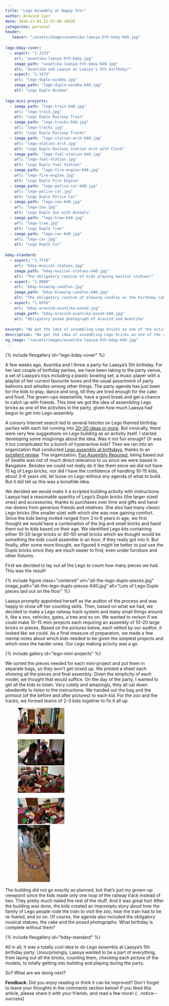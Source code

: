 ```yaml
---
title: "Lego Assembly at Happy 5th!"
author: Aravind Iyer
date: 2016-12-01 12:57:00 +0530
categories: personal
header:
   teaser: "/assets/images/avantika-laasya-5th-bday-640.jpg"

lego-bday-cover:
  - aspect: "1.3333"
    url: "avantika-laasya-5th-bday.jpg"
    image_path: "avantika-laasya-5th-bday-640.jpg"
    alt: "Avantika and Laasya at Laasya's 5th birthday!"
  - aspect: "1.1573"
    url: "lego-duplo-window.jpg"
    image_path: "lego-duplo-window-640.jpg"
    alt: "Lego Duplo Window"

lego-mini-projects:
  - image_path: "lego-train-640.jpg"
    url: "lego-train.jpg"
    alt: "Lego Duplo Railway Train"
  - image_path: "lego-tracks-640.jpg"
    url: "lego-tracks.jpg"
    alt: "Lego Duplo Railway Tracks"
  - image_path: "lego-station-arch-640.jpg"
    url: "lego-station-arch.jpg"
    alt: "Lego Duplo Railway Station Arch with Clock"
  - image_path: "lego-fuel-station-640.jpg"
    url: "lego-fuel-station.jpg"
    alt: "Lego Duplo Fuel Station"
  - image_path: "lego-fire-engine-640.jpg"
    url: "lego-fire-engine.jpg"
    alt: "Lego Duplo Fire Engine"
  - image_path: "lego-police-car-640.jpg"
    url: "lego-police-car.jpg"
    alt: "Lego Duplo Police Car"
  - image_path: "lego-zoo-640.jpg"
    url: "lego-zoo.jpg"
    alt: "Lego Duplo Zoo with Animals"
  - image_path: "lego-tree-640.jpg"
    url: "lego-tree.jpg"
    alt: "Lego Duplo Tree"
  - image_path: "lego-car-640.jpg"
    url: "lego-car.jpg"
    alt: "Lego Duplo Car"

bday-standard:
  - aspect: "1.7778"
    url: "bday-musical-statues.jpg"
    image_path: "bday-musical-statues-640.jpg"
    alt: "The obligatory routine of kids playing musical statues!"
  - aspect: "1.0000"
    url: "bday-blowing-candles.jpg"
    image_path: "bday-blowing-candles-640.jpg"
    alt: "The obligatory routine of blowing candles on the birthday cake!"
  - aspect: "1.6976"
    url: "bday-aravind-avantika-posed.jpg"
    image_path: "bday-aravind-avantika-posed-640.jpg"
    alt: "Obligatory posed photograph of Aravind and Avantika"

excerpt: "We got the idea of assembling Lego bricks as one of the activities in Laasya's birthday party, We decided we would make it a scripted building activity with instructions. Based on what we had, we decided to make a Lego railway track system and many small things around it, like a zoo, vehicles, gates, a tree and so on. As a final measure of preparation, we made a few mental notes about which kids needed to be given the simplest projects and which ones the harder ones. Our Lego making activity was a go. The building did not go exactly as planned, but that’s just my grown-up viewpoint since the kids made only one loop of the railway track instead of two. They pretty much nailed the rest of the stuff. And it was great fun!"
description: "We got the idea of assembling Lego bricks as one of the activities in Laasya's birthday party, We decided we would make it a scripted building activity with instructions. Based on what we had, we decided to make a Lego railway track system and many small things around it, like a zoo, vehicles, gates, a tree and so on. As a final measure of preparation, we made a few mental notes about which kids needed to be given the simplest projects and which ones the harder ones. Our Lego making activity was a go. The building did not go exactly as planned, but that’s just my grown-up viewpoint since the kids made only one loop of the railway track instead of two. They pretty much nailed the rest of the stuff. And it was great fun!"
og_image: "/assets/images/avantika-laasya-5th-bday-640.jpg"
---
```


{% include flexgallery id="lego-bday-cover" %}

A few weeks ago, Avantika and I threw a party for Laasya’s 5th birthday. For her last couple of birthday parties, we have been taking to the party venue, a set of Laasya’s toys including a plastic bowling set, a music player with a playlist of her current favourite tunes and the usual assortment of party balloons and whistles among other things. The party agenda has just been for the kids to play, dance and sing, till they are tired enough for the cake and food. The grown-ups meanwhile, have a good break and get a chance to catch up with friends. This time we got the idea of assembling Lego bricks as one of the activities in the party, given how much Laasya had begun to get into Lego assembly.

A cursory Internet search led to several listicles on Lego themed birthday parties with each list running into [20–30 ideas or more](https://www.buzzfeed.com/mikespohr/how-to-throw-the-ultimate-lego-birthday-party). But ironically, there were very few suggestions on Lego building as an activity itself. I started developing some misgivings about the idea. Was it not fun enough? Or was it too complicated for a bunch of hyperactive kids? Then we ran into an organization that conducted [Lego assembly at birthdays](http://funassemblyrequired.com/birthdays.html), thanks to an [excellent review](http://www.soundsfunmom.com/2012/08/21/mom-reviewed-parties-with-fun-assembly-required/). The organization, [Fun Assembly Required](http://funassemblyrequired.com/about.html), being based out of Seattle was not of much direct relevance to us since we were based in Bangalore. Besides we could not really do it like them since we did not have 15 kg of Lego bricks, nor did I have the confidence of handling 10–15 kids, about 3–6 years old, let loose on Lego without any agenda of what to build. But it did tell us this was a bonafide idea.

We decided we would make it a scripted building activity with instructions. Laasya had a reasonable quantity of Lego’s Duplo bricks (the larger sized ones) and accessories, thanks to purchases over time and gifts and hand-me-downs from generous friends and relatives. She also had many classic Lego bricks (the smaller size) with which she was now gaining comfort. Since the kids being invited ranged from 3 to 6 years in age, we first thought we would have a combination of the big and small bricks and hand them out to kids based on their age. We identified Lego kits containing either 10–20 large bricks or 40–50 small bricks which we thought would be something the kids could assemble in an hour, if they really got into it. But finally, after some more thought, we figured it might be better to just use the Duplo bricks since they are much easier to find, even under furniture and other fixtures.

First we decided to lay out all the Lego to count how many pieces we had. This was the result!

{% include figure class="centered" url="all-the-lego-duplo-pieces.jpg" image_path="all-the-lego-duplo-pieces-640.jpg" alt="Lots of Lego Duplo pieces laid out on the floor" %}

Laasya promptly appointed herself as the auditor of the process and was happy to show off her counting skills. Then, based on what we had, we decided to make a Lego railway track system and many small things around it, like a zoo, vehicles, gates, a tree and so on. We wanted to reckon if we could make 10–15 mini-projects each requiring an assembly of 10–20 large bricks or pieces. Based on the pictures below, each vetted by our auditor, it looked like we could. As a final measure of preparation, we made a few mental notes about which kids needed to be given the simplest projects and which ones the harder ones. Our Lego making activity was a go.

{% include gallery id="lego-mini-projects" %}

We sorted the pieces needed for each mini-project and put them in separate bags, so they won’t get mixed up. We printed a sheet each showing all the pieces and final assembly. Given the simplicity of each model, we thought that would suffice. On the day of the party, I wanted to get all the kids to listen. Very cutely and amazingly, they all sat down obediently to listen to the instructions. We handed out the bag and the printout (of the before and after pictures) to each kid. For the zoo and the tracks, we formed teams of 2–3 kids together to fix it all up.

<figure>
  <div style="width:35%; margin:0 3% 0 0">
    <a href="/assets/images/lego-assembly-briefing.jpg">
      <img style="margin:0 0 9% 0" src="/assets/images/lego-assembly-briefing-640.jpg" alt="Aravind briefing the kids to start the Lego Assembly activity" />
    </a>
    <a href="/assets/images/lego-assembly-leader-briefing.jpg">
      <img style="margin:0" src="/assets/images/lego-assembly-leader-briefing-640.jpg" alt="Aravind briefing the oldest kid to help and supervise the Lego Assembly activity" />
    </a>
  </div>
  <div style="width:35%; margin:0 3% 0 0">
    <a href="/assets/images/lego-assembly-in-progress.jpg">
      <img style="margin:0 0 9% 0" src="/assets/images/lego-assembly-in-progress-640.jpg" alt="Lego Assembly activity in progress" />
    </a>
    <a href="/assets/images/lego-assembly-in-progress-2.jpg">
      <img style="margin:0" src="/assets/images/lego-assembly-in-progress-2-640.jpg" alt="Lego Assembly activity in progress" />
    </a>
  </div>
  <div style="width:23.95%">
    <a href="/assets/images/lego-assembly-almost-finished.jpg">
      <img src="/assets/images/lego-assembly-almost-finished-640.jpg" alt="Lego Assembly activity nearing completion" />
    </a>
  </div>
</figure>

The building did not go exactly as planned, but that’s just my grown-up viewpoint since the kids made only one loop of the railway track instead of two. They pretty much nailed the rest of the stuff. And it was great fun! After the building was done, the kids created an impromptu story about how the family of Lego people rode the train to visit the zoo, how the train had to be re-fueled, and so on. Of course, the agenda also included the obligatory musical statues, the cake and the posed photographs. What birthday is complete without them?

{% include flexgallery id="bday-standard" %}

All in all, it was a totally cool idea to do Lego assembly at Laasya’s 5th birthday party. Unsurprisingly, Laasya wanted to be a part of everything, from laying out all the bricks, counting them, checking each picture of the models, to totally getting into building and playing during the party.

So? What are we doing next?

**Feedback**: Did you enjoy reading or think it can be improved? Don't forget to leave your thoughts in the comments section below! If you liked this article, please share it with your friends, and read a few more! 
{: .notice--success}
